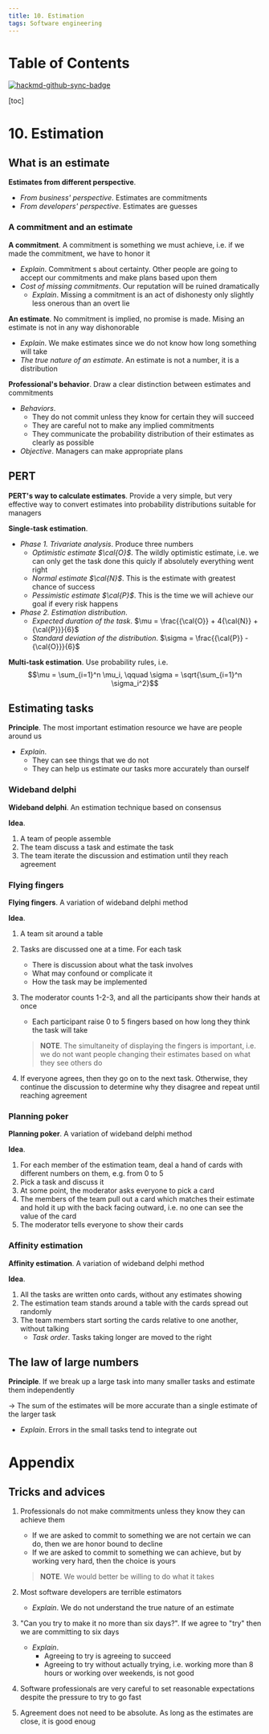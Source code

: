 ```yaml
---
title: 10. Estimation
tags: Software engineering
---
```


# Table of Contents

[![hackmd-github-sync-badge](https://hackmd.io/q6shPHEeSiiEtNMEJJfx5A/badge)](https://hackmd.io/q6shPHEeSiiEtNMEJJfx5A)

[toc]

# 10. Estimation
## What is an estimate
**Estimates from different perspective**.
* *From business' perspective*. Estimates are commitments
* *From developers' perspective*. Estimates are guesses

### A commitment and an estimate
**A commitment**. A commitment is something we must achieve, i.e. if we made the commitment, we have to honor it
* *Explain*. Commitment s about certainty. Other people are going to accept our commitments and make plans based upon them
* *Cost of missing commitments*. Our reputation will be ruined dramatically
    * *Explain*. Missing a commitment is an act of dishonesty only slightly less onerous than an overt lie

**An estimate**. No commitment is implied, no promise is made. Mising an estimate is not in any way dishonorable
* *Explain*. We make estimates since we do not know how long something will take
* *The true nature of an estimate*. An estimate is not a number, it is a distribution

**Professional's behavior**. Draw a clear distinction between estimates and commitments
* *Behaviors*.
    * They do not commit unless they know for certain they will succeed
    * They are careful not to make any implied commitments
    * They communicate the probability distribution of their estimates as clearly as possible
* *Objective*. Managers can make appropriate plans

## PERT
**PERT's way to calculate estimates**. Provide a very simple, but very effective way to convert estimates into probability distributions suitable for managers

**Single-task estimation**.
* *Phase 1. Trivariate analysis*. Produce three numbers
    * *Optimistic estimate $\cal{O}$*. The wildly optimistic estimate, i.e. we can only get the task done this quicly if absolutely everything went right
    * *Normal estimate $\cal{N}$*. This is the estimate with greatest chance of success
    * *Pessimistic estimate $\cal{P}$*. This is the time we will achieve our goal if every risk happens
* *Phase 2. Estimation distribution*.
    * *Expected duration of the task*. $\mu = \frac{{\cal{O}} + 4{\cal{N}} + {\cal{P}}}{6}$
    * *Standard deviation of the distribution*. $\sigma = \frac{{\cal{P}} - {\cal{O}}}{6}$

**Multi-task estimation**. Use probability rules, i.e.
$$\mu = \sum_{i=1}^n \mu_i, \qquad \sigma = \sqrt{\sum_{i=1}^n \sigma_i^2}$$

## Estimating tasks
**Principle**. The most important estimation resource we have are people around us
* *Explain*. 
    * They can see things that we do not
    * They can help us estimate our tasks more accurately than ourself

### Wideband delphi
**Wideband delphi**. An estimation technique based on consensus

**Idea**.
1. A team of people assemble
2. The team discuss a task and estimate the task
3. The team iterate the discussion and estimation until they reach agreement

### Flying fingers
**Flying fingers**. A variation of wideband delphi method

**Idea**.
1. A team sit around a table
2. Tasks are discussed one at a time. For each task
    * There is discussion about what the task involves
    * What may confound or complicate it
    * How the task may be implemented
3. The moderator counts 1-2-3, and all the participants show their hands at once
    * Each participant raise 0 to 5 fingers based on how long they think the task will take

    >**NOTE**. The simultaneity of displaying the fingers is important, i.e. we do not want people changing their estimates based on what they see others do
4. If everyone agrees, then they go on to the next task. Otherwise, they continue the discussion to determine why they disagree and repeat until reaching agreement

### Planning poker
**Planning poker**. A variation of wideband delphi method

**Idea**.
1. For each member of the estimation team, deal a hand of cards with different numbers on them, e.g. from 0 to 5
2. Pick a task and discuss it
3. At some point, the moderator asks everyone to pick a card
4. The members of the team pull out a card which matches their estimate and hold it up with the back facing outward, i.e. no one can see the value of the card
5. The moderator tells everyone to show their cards

### Affinity estimation
**Affinity estimation**. A variation of wideband delphi method

**Idea**. 
1. All the tasks are written onto cards, without any estimates showing
2. The estimation team stands around a table with the cards spread out randomly
3. The team members start sorting the cards relative to one another, without talking
    * *Task order*. Tasks taking longer are moved to the right

## The law of large numbers
**Principle**. If we break up a large task into many smaller tasks and estimate them independently

$\to$ The sum of the estimates will be more accurate than a single estimate of the larger task
* *Explain*. Errors in the small tasks tend to integrate out

# Appendix
## Tricks and advices
1. Professionals do not make commitments unless they know they can achieve them
    * If we are asked to commit to something we are not certain we can do, then we are honor bound to decline
    * If we are asked to commit to something we can achieve, but by working very hard, then the choice is yours

    >**NOTE**. We would better be willing to do what it takes
2. Most software developers are terrible estimators
    * *Explain*. We do not understand the true nature of an estimate
3. "Can you try to make it no more than six days?". If we agree to "try" then we are committing to six days
    * *Explain*. 
        * Agreeing to try is agreeing to succeed
        * Agreeing to try without actually trying, i.e. working more than 8 hours or working over weekends, is not good
4. Software professionals are very careful to set reasonable expectations despite the pressure to try to go fast
5. Agreement does not need to be absolute. As long as the estimates are close, it is good enoug